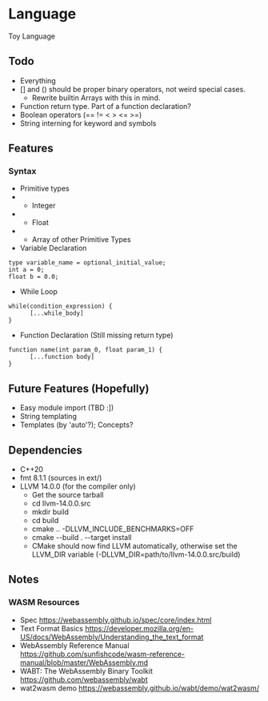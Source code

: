 # Language
Toy Language

## Todo
 - Everything
 - [] and () should be proper binary operators, not weird special cases.
   - Rewrite builtin Arrays with this in mind.
 - Function return type. Part of a function declaration?
 - Boolean operators (== != < > <= >=)
 - String interning for keyword and symbols

## Features

### Syntax
  - Primitive types
  - - Integer
  - - Float
  - - Array of other Primitive Types
  - Variable Declaration
  ```
  type variable_name = optional_initial_value;
  int a = 0;
  float b = 0.0;
  ```
  - While Loop
  ```
  while(condition_expression) {
		[...while_body]
  }
  ```
  - Function Declaration (Still missing return type)
  ```
  function name(int param_0, float param_1) {
		[...function body]
  }
  ```

## Future Features (Hopefully)
 - Easy module import (TBD :])
 - String templating
 - Templates (by 'auto'?); Concepts?

## Dependencies
 - C++20
 - fmt 8.1.1 (sources in ext/)
 - LLVM 14.0.0 (for the compiler only)
   - Get the source tarball
   - cd llvm-14.0.0.src
   - mkdir build
   - cd build
   - cmake .. -DLLVM_INCLUDE_BENCHMARKS=OFF
   - cmake --build . --target install
   - CMake should now find LLVM automatically, otherwise set the LLVM_DIR variable (-DLLVM_DIR=path/to/llvm-14.0.0.src/build)

## Notes

### WASM Resources
 - Spec https://webassembly.github.io/spec/core/index.html
 - Text Format Basics https://developer.mozilla.org/en-US/docs/WebAssembly/Understanding_the_text_format
 - WebAssembly Reference Manual https://github.com/sunfishcode/wasm-reference-manual/blob/master/WebAssembly.md
 - WABT: The WebAssembly Binary Toolkit https://github.com/webassembly/wabt
 - wat2wasm demo https://webassembly.github.io/wabt/demo/wat2wasm/